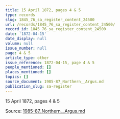 ```yaml
---
title: 15 April 1872, pages 4 & 5
type: records
slug: 1845_76_sa_register_content_24500
url: /records/1845_76_sa_register_content_24500/
record_id: 1845_76_sa_register_content_24500
date: '1872-04-15'
date_display: null
volume: null
issue_number: null
page: 4 & 5
article_type: other
issue_reference: 1872-04-15, page 4 & 5
people_mentioned: []
places_mentioned: []
topics: []
source_document: 1985-87_Northern__Argus.md
publication_slug: sa-register
---
```


15 April 1872, pages 4 & 5

Source: [1985-87_Northern__Argus.md](/downloads/markdown/1985-87_Northern__Argus.md)

